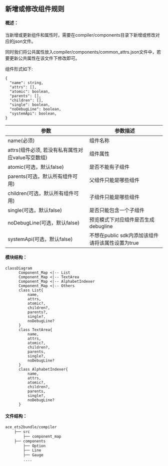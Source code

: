 ## 新增或修改组件规则

#### 概述：

当新增或更新组件和属性时，需要在compiler/components目录下新增或修改对应的json文件。

同时我们将公共属性放入compiler/components/common_attrs.json文件中，若要更新公共属性在该文件下修改即可。

组件形式如下:

```gn
{
  "name": string,
  "attrs": [],
  "atomic": boolean,
  "parents": [],
  "children": [],
  "single": boolean,
  "noDebugLine": boolean,
  "systemApi": boolean,
}
```

| 参数                                             | 参数描述                            |
| ------------------------------------------------ | ----------------------------------- |
| name(必须)                                       | 组件名称                            |
| attrs(组件必须, 若没有私有属性对应value写空数组) | 组件属性                            |
| atomic(可选，默认false)                          | 是否不能有子组件                    |
| parents(可选，默认所有组件可用)                  | 父组件只能是哪些组件                |
| children(可选，默认所有组件可用)                 | 子组件只能是哪些组件                |
| single(可选，默认false)                          | 是否只能包含一个子组件              |
| noDebugLine(可选，默认false)                     | 预览模式下对应组件是否生成debugline |
| systemApi(可选，默认false)                     | 不想在public sdk内添加该组件请将该属性设置为true |

#### 模块结构：

```mermaid
classDiagram
      Component_Map <|-- List
      Component_Map <|-- TextArea
      Component_Map <|-- AlphabetIndexer
      Component_Map <|-- Others
      class List{
          name,
  		  attrs,
  	      atomic?,
  	      children?,
  	      parents?,
  	      single?,
  	      noDebugLine?
      }
      class TextArea{
          name,
  	      attrs,
  	      atomic?,
  	      children?,
  	      parents,
  	      single?,
  	      noDebugLine?
      }
      class AlphabetIndexer{
          name,
  		  attrs,
  		  atomic?,
  		  children?,
  		  parents,
  	      single?,
  	      noDebugLine?
      }

```

#### 文件结构：

```bash
ace_ets2bundle/compiler
	├── src
   		├── component_map
	├── components
   		├── Option
   		├── Line
		├── Gauge
   		....
```
